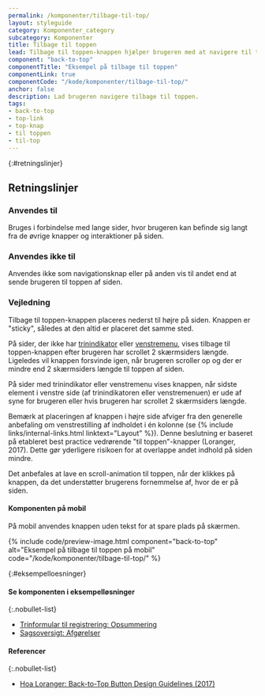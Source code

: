```yaml
---
permalink: /komponenter/tilbage-til-top/
layout: styleguide
category: Komponenter_category
subcategory: Komponenter
title: Tilbage til toppen
lead: Tilbage til toppen-knappen hjælper brugeren med at navigere til toppen af en lang side på en let måde uden at miste overblikket. 
component: "back-to-top"
componentTitle: "Eksempel på tilbage til toppen"
componentLink: true
componentCode: "/kode/komponenter/tilbage-til-top/"
anchor: false
description: Lad brugeren navigere tilbage til toppen.
tags:
- back-to-top
- top-link
- top-knap
- til toppen
- til-top
---
```


{:#retningslinjer}
## Retningslinjer

### Anvendes til

Bruges i forbindelse med lange sider, hvor brugeren kan befinde sig langt fra de øvrige knapper og interaktioner på siden.

### Anvendes ikke til

Anvendes ikke som navigationsknap eller på anden vis til andet end at sende brugeren til toppen af siden. 

### Vejledning

Tilbage til toppen-knappen placeres nederst til højre på siden. Knappen er "sticky", således at den altid er placeret det samme sted.

På sider, der ikke har <a href="/komponenter/trinindikator/">trinindikator</a> eller <a href="/komponenter/venstremenu/">venstremenu</a>, vises tilbage til toppen-knappen efter brugeren har scrollet 2 skærmsiders længde. Ligeledes vil knappen forsvinde igen, når brugeren scroller op og der er mindre end 2 skærmsiders længde til toppen af siden. 

På sider med trinindikator eller venstremenu vises knappen, når sidste element i venstre side (af trinindikatoren eller venstremenuen) er ude af syne for brugeren eller hvis brugeren har scrollet 2 skærmsiders længde.

Bemærk at placeringen af knappen i højre side afviger fra den generelle anbefaling om venstrestilling af indholdet i én kolonne (se {% include links/internal-links.html linktext="Layout" %}). Denne beslutning er baseret på etableret best practice vedrørende "til toppen"-knapper (Loranger, 2017). Dette gør yderligere risikoen for at overlappe andet indhold på siden mindre.

Det anbefales at lave en scroll-animation til toppen, når der klikkes på knappen, da det understøtter brugerens fornemmelse af, hvor de er på siden.

#### Komponenten på mobil

På mobil anvendes knappen uden tekst for at spare plads på skærmen. 

{% include code/preview-image.html component="back-to-top" alt="Eksempel på tilbage til toppen på mobil" code="/kode/komponenter/tilbage-til-top/" %}

{:#eksempelloesninger}
#### Se komponenten i eksempelløsninger

{:.nobullet-list}
- <a href="/pages/eksempler/trinformular-til-registrering/registrering-6/?r={{page.permalink}}%23eksempelloesninger" title="Vis eksempel 'Trinformular til registrering: Opsummering'">Trinformular til registrering: Opsummering</a>
- <a href="/pages/eksempler/sagsoversigt/find-sag/sagsnr-123456789/afgoerelser//?r={{page.permalink}}%23eksempelloesninger" title="Vis eksempel 'Sagsoversigt: Afgørelser'">Sagsoversigt: Afgørelser</a>

#### Referencer

{:.nobullet-list}
- <a href="https://www.nngroup.com/articles/back-to-top/" target="_blank" class="icon-link">Hoa Loranger: Back-to-Top Button Design Guidelines (2017)<svg class="icon-svg" focusable="false" aria-hidden="true"><use xlink:href="#open-in-new"></use></svg></a>

